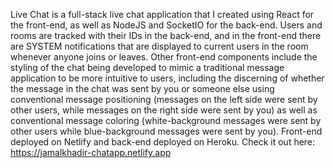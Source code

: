 Live Chat is a full-stack live chat application that I created using React for the front-end, as well as NodeJS and SocketIO for the back-end. Users and rooms are tracked with their IDs in the back-end, and in the front-end there are SYSTEM notifications that are displayed to current users in the room whenever anyone joins or leaves. Other front-end components include the styling of the chat being developed to mimic a traditional message application to be more intuitive to users, including the discerning of whether the message in the chat was sent by you or someone else using conventional message positioning (messages on the left side were sent by other users, while messages on the right side were sent by you) as well as conventional message coloring (white-background messages were sent by other users while blue-background messages were sent by you). Front-end deployed on Netlify and back-end deployed on Heroku. Check it out here: https://jamalkhadir-chatapp.netlify.app
